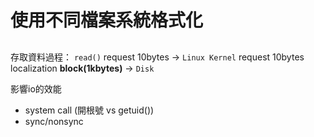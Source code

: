 # 使用不同檔案系統格式化
## 







存取資料過程： `read()` request 10bytes -> `Linux Kernel` request 10bytes localization **block(1kbytes)** -> `Disk`

影響io的效能
- system call (開根號 vs getuid())
- sync/nonsync